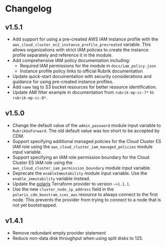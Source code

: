 # Changelog

## v1.5.1
* Add support for using a pre-created AWS IAM instance profile with the `aws_cloud_cluster_ec2_instance_profile_precreated` variable. This allows organizations with strict IAM policies to create the instance profile separately and reference it in the module.
* Add comprehensive IAM policy documentation including:
  * Required IAM permissions for the module in `docs/iam_policy.json`
  * Instance profile policy links to official Rubrik documentation
* Update quick-start documentation with security considerations and guidance for using pre-created instance profiles.
* Add `name` tag to S3 bucket resources for better resource identification.
* Update AMI filter example in documentation from `rubrik-mp-cc-7*` to `rubrik-mp-cc-8*`.

## v1.5.0
* Change the default value of the `admin_password` module input variable to `RubrikGoForward`. The old default value
  was too short to be accepted by CDM.
* Support specifying additional managed policies for the Cloud Cluster ES IAM role using the
  `aws_cloud_cluster_iam_managed_policies` module input variable.
* Support specifying an IAM role permission boundary for the Cloud Cluster ES IAM role using the
  `aws_cloud_cluster_iam_permission_boundary` module input variable.
* Deprecate the `enableImmutability` module input variable. Use the `enable_immutability` variable instead.
* Update the [polaris](https://registry.terraform.io/providers/rubrikinc/polaris/latest) Terraform provider to version
  `~>1.1.1`.
* Use the new `cluster_node_ip_address` field in the `polaris_cdm_boostram_cces_aws` resource to always connect to the
  first node. This prevents the provider from trying to connect to a node that is not yet bootstrapped.

## v1.4.1
* Remove redundant empty provider statement
* Reduce non-data disk throughput when using split disks to 125.

